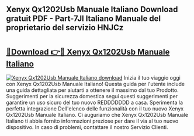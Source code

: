 ## Xenyx Qx1202Usb Manuale Italiano Download gratuit PDF - Part-7Jl Italiano Manuale del proprietario del servizio HNJCz

# <h2><a href="http://df9hdl0.blite.top/?on=Xenyx+Qx1202Usb+Manuale+Italiano">🔗Download 👉🔴 Xenyx Qx1202Usb Manuale Italiano</a></h2>

[![Xenyx Qx1202Usb Manuale Italiano download](https://i.imgur.com/lujVjoI.png)](http://df9hdl0.blite.top/?on=Xenyx+Qx1202Usb+Manuale+Italiano)
Inizia il tuo viaggio oggi con Xenyx Qx1202Usb Manuale Italiano! Questa guida per l'utente include una guida dettagliata per aiutarti a ottenere il massimo dal tuo Prodotto. Suggerimenti per la sicurezza domestica segui questi suggerimenti per garantire un uso sicuro del tuo nuovo REDDDDDDD a casa. Sperimenta la perfetta integrazione Dell'elenco delle funzionalità con il tuo nuovo Xenyx Qx1202Usb Manuale Italiano. Ci auguriamo che Xenyx Qx1202Usb Manuale Italiano ti abbia fornito informazioni preziose per dare il via al tuo nuovo dispositivo. In caso di problemi, contattare il nostro Servizio Clienti.
